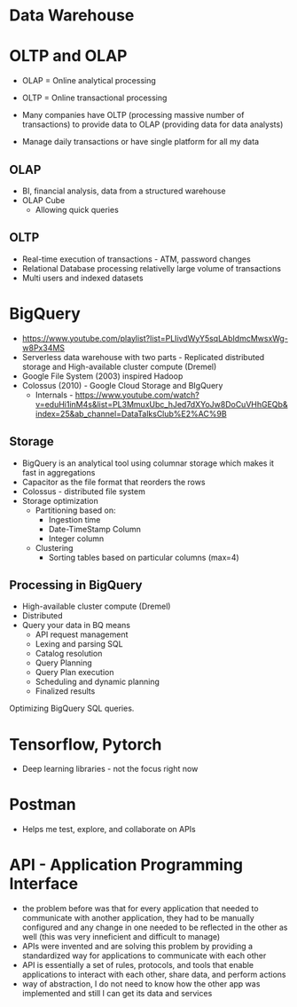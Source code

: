 # Data Warehouse

# OLTP and OLAP

- OLAP = Online analytical processing
- OLTP = Online transactional processing

- Many companies have OLTP (processing massive number of transactions) to provide data to OLAP (providing data for data analysts)
- Manage daily transactions or have single platform for all my data

## OLAP
- BI, financial analysis, data from a structured warehouse
- OLAP Cube
  - Allowing quick queries

## OLTP
- Real-time execution of transactions - ATM, password changes
- Relational Database processing relativelly large volume of transactions
- Multi users and indexed datasets 


# BigQuery
- https://www.youtube.com/playlist?list=PLIivdWyY5sqLAbIdmcMwsxWg-w8Px34MS
- Serverless data warehouse with two parts - Replicated distributed storage and High-available cluster compute (Dremel)
- Google File System (2003) inspired Hadoop
- Colossus (2010) - Google Cloud Storage and BIgQuery
    - Internals - https://www.youtube.com/watch?v=eduHi1inM4s&list=PL3MmuxUbc_hJed7dXYoJw8DoCuVHhGEQb&index=25&ab_channel=DataTalksClub%E2%AC%9B

## Storage

- BigQuery is an analytical tool using columnar storage which makes it fast in aggregations 
- Capacitor as the file format that reorders the rows
- Colossus - distributed file system
- Storage optimization
  - Partitioning based on:
      - Ingestion time
      - Date-TimeStamp Column
      - Integer column
  - Clustering
    - Sorting tables based on particular columns (max=4)

## Processing in BigQuery
- High-available cluster compute (Dremel)
- Distributed
- Query your data in BQ means
  - API request management
  - Lexing and parsing SQL
  - Catalog resolution
  - Query Planning
  - Query Plan execution
  - Scheduling and dynamic planning
  - Finalized results

Optimizing BigQuery SQL queries. 

# Tensorflow, Pytorch
- Deep learning libraries - not the focus right now

# Postman
- Helps me test, explore, and collaborate on APIs

# API - Application Programming Interface 
- the problem before was that for every application that needed to communicate with another application, they had to be manually configured and any change in one needed to be reflected in the other as well (this was very inneficient and difficult to manage)
- APIs were invented and are solving this problem by providing a standardized way for applications to communicate with each other
- API is essentially a set of rules, protocols, and tools that enable applications to interact with each other, share data, and perform actions
- way of abstraction, I do not need to know how the other app was implemented and still I can get its data and services